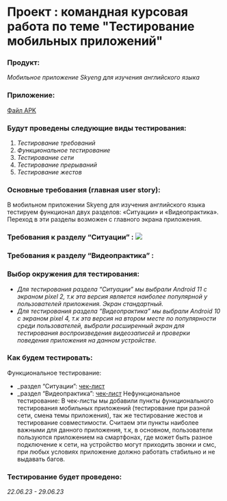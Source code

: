 # Проект : командная курсовая работа по теме "Тестирование мобильных приложений"
### Продукт:
_Мобильное приложение Skyeng для изучения английского языка_

### Приложение:
[Файл APK](https://drive.google.com/file/d/1MNPj6_E7GxtomEc7ta8izvOAHLPRRXCu/view?usp=share_link)
### Будут проведены следующие виды тестирования:

1. _Тестирование требований_
2. _Функциональное тестирование_
3. _Тестирование сети_
4. _Тестирование прерываний_
5. _Тестирование жестов_

 
### Основные требования (главная user story):
В мобильном приложении Skyeng для изучения английского языка тестируем функционал двух разделов: «Ситуации» и «Видеопрактика». Переход в эти разделы возможен с главного экрана приложения.
### Требования к разделу “Ситуации” : <img src="https://drive.google.com/file/d/1KyPfd83Hn44kt1x5RmOeO4kycRpy9Z9X/view?usp=sharing">
### Требования к разделу “Видеопрактика” : <img src="">

### Выбор окружения для тестирования:
* _Для тестирования раздела “Ситуации” мы выбрали Android 11 с экраном pixel 2, т.к эта версия является наиболее популярной у пользователей приложения. Экран стандартный._
* _Для тестирования раздела “Видеопрактика” мы выбрали Android 10 с экраном pixel 4, т.к эта версия на втором месте по популярности среди пользователей, выбрали расширенный экран для тестирования воспроизведения видеозаписей и проверки поведения приложения на данном устройстве._
 
### Как будем тестировать:
Функциональное тестирование:
* _раздел “Ситуации”: [чек-лист]()
* _раздел “Видеопрактика”: [чек-лист]()
Нефункциональное тестирование:
    В чек-листы мы добавили пункты функционального тестирования мобильных приложений (тестирование при разной сети, смена темы приложения), так же тестирование жестов и тестирование совместимости. Считаем эти пункты наиболее важными для данного приложения, т.к, в основном, пользователи пользуются приложением на смартфонах, где может быть разное подключение к сети, на устройство могут приходить звонки и смс, при любых условиях приложение должно работать стабильно и не выдавать багов.
 
### Тестирование будет проведено:
_22.06.23 - 29.06.23_



